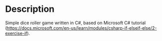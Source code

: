 # Description

Simple dice roller game written in C#, based on Microsoft C# tutorial (https://docs.microsoft.com/en-us/learn/modules/csharp-if-elseif-else/2-exercise-if).

